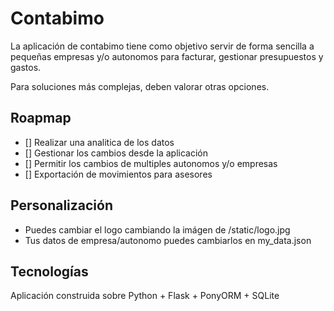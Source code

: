 # Contabimo

La aplicación de contabimo tiene como objetivo servir de forma sencilla a pequeñas empresas y/o autonomos para facturar, gestionar presupuestos y gastos.

Para soluciones más complejas, deben valorar otras opciones.

## Roapmap

* [] Realizar una analitica de los datos
* [] Gestionar los cambios desde la aplicación
* [] Permitir los cambios de multiples autonomos y/o empresas
* [] Exportación de movimientos para asesores

## Personalización

* Puedes cambiar el logo cambiando la imágen de /static/logo.jpg
* Tus datos de empresa/autonomo puedes cambiarlos en my_data.json

## Tecnologías

Aplicación construida sobre Python + Flask + PonyORM + SQLite
